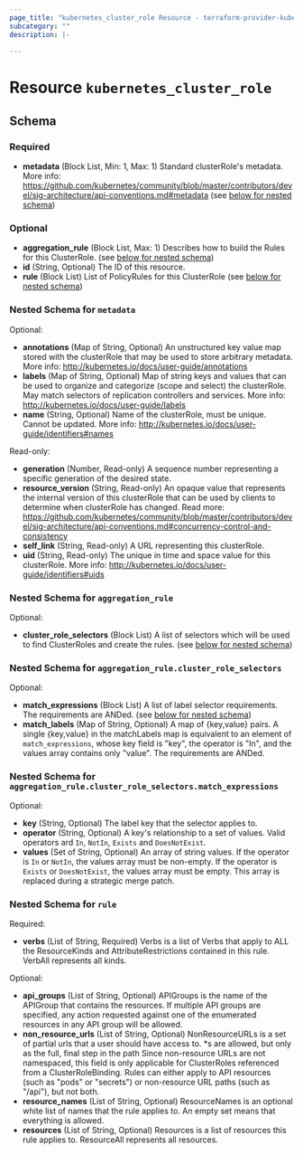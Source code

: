 ```yaml
---
page_title: "kubernetes_cluster_role Resource - terraform-provider-kubernetes"
subcategory: ""
description: |-
  
---
```


# Resource `kubernetes_cluster_role`





## Schema

### Required

- **metadata** (Block List, Min: 1, Max: 1) Standard clusterRole's metadata. More info: https://github.com/kubernetes/community/blob/master/contributors/devel/sig-architecture/api-conventions.md#metadata (see [below for nested schema](#nestedblock--metadata))

### Optional

- **aggregation_rule** (Block List, Max: 1) Describes how to build the Rules for this ClusterRole. (see [below for nested schema](#nestedblock--aggregation_rule))
- **id** (String, Optional) The ID of this resource.
- **rule** (Block List) List of PolicyRules for this ClusterRole (see [below for nested schema](#nestedblock--rule))

<a id="nestedblock--metadata"></a>
### Nested Schema for `metadata`

Optional:

- **annotations** (Map of String, Optional) An unstructured key value map stored with the clusterRole that may be used to store arbitrary metadata. More info: http://kubernetes.io/docs/user-guide/annotations
- **labels** (Map of String, Optional) Map of string keys and values that can be used to organize and categorize (scope and select) the clusterRole. May match selectors of replication controllers and services. More info: http://kubernetes.io/docs/user-guide/labels
- **name** (String, Optional) Name of the clusterRole, must be unique. Cannot be updated. More info: http://kubernetes.io/docs/user-guide/identifiers#names

Read-only:

- **generation** (Number, Read-only) A sequence number representing a specific generation of the desired state.
- **resource_version** (String, Read-only) An opaque value that represents the internal version of this clusterRole that can be used by clients to determine when clusterRole has changed. Read more: https://github.com/kubernetes/community/blob/master/contributors/devel/sig-architecture/api-conventions.md#concurrency-control-and-consistency
- **self_link** (String, Read-only) A URL representing this clusterRole.
- **uid** (String, Read-only) The unique in time and space value for this clusterRole. More info: http://kubernetes.io/docs/user-guide/identifiers#uids


<a id="nestedblock--aggregation_rule"></a>
### Nested Schema for `aggregation_rule`

Optional:

- **cluster_role_selectors** (Block List) A list of selectors which will be used to find ClusterRoles and create the rules. (see [below for nested schema](#nestedblock--aggregation_rule--cluster_role_selectors))

<a id="nestedblock--aggregation_rule--cluster_role_selectors"></a>
### Nested Schema for `aggregation_rule.cluster_role_selectors`

Optional:

- **match_expressions** (Block List) A list of label selector requirements. The requirements are ANDed. (see [below for nested schema](#nestedblock--aggregation_rule--cluster_role_selectors--match_expressions))
- **match_labels** (Map of String, Optional) A map of {key,value} pairs. A single {key,value} in the matchLabels map is equivalent to an element of `match_expressions`, whose key field is "key", the operator is "In", and the values array contains only "value". The requirements are ANDed.

<a id="nestedblock--aggregation_rule--cluster_role_selectors--match_expressions"></a>
### Nested Schema for `aggregation_rule.cluster_role_selectors.match_expressions`

Optional:

- **key** (String, Optional) The label key that the selector applies to.
- **operator** (String, Optional) A key's relationship to a set of values. Valid operators ard `In`, `NotIn`, `Exists` and `DoesNotExist`.
- **values** (Set of String, Optional) An array of string values. If the operator is `In` or `NotIn`, the values array must be non-empty. If the operator is `Exists` or `DoesNotExist`, the values array must be empty. This array is replaced during a strategic merge patch.




<a id="nestedblock--rule"></a>
### Nested Schema for `rule`

Required:

- **verbs** (List of String, Required) Verbs is a list of Verbs that apply to ALL the ResourceKinds and AttributeRestrictions contained in this rule. VerbAll represents all kinds.

Optional:

- **api_groups** (List of String, Optional) APIGroups is the name of the APIGroup that contains the resources. If multiple API groups are specified, any action requested against one of the enumerated resources in any API group will be allowed.
- **non_resource_urls** (List of String, Optional) NonResourceURLs is a set of partial urls that a user should have access to. *s are allowed, but only as the full, final step in the path Since non-resource URLs are not namespaced, this field is only applicable for ClusterRoles referenced from a ClusterRoleBinding. Rules can either apply to API resources (such as "pods" or "secrets") or non-resource URL paths (such as "/api"), but not both.
- **resource_names** (List of String, Optional) ResourceNames is an optional white list of names that the rule applies to. An empty set means that everything is allowed.
- **resources** (List of String, Optional) Resources is a list of resources this rule applies to. ResourceAll represents all resources.


